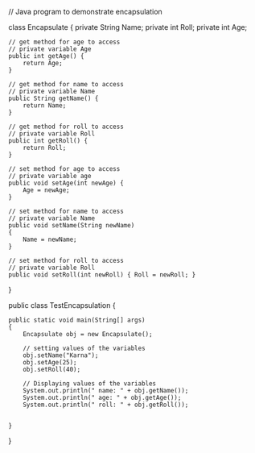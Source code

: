 // Java program to demonstrate encapsulation

class Encapsulate {
    private String Name;
    private int Roll;
    private int Age;
 
    // get method for age to access
    // private variable Age
    public int getAge() {
        return Age; 
    }
 
    // get method for name to access
    // private variable Name
    public String getName() { 
        return Name;
    }
 
    // get method for roll to access
    // private variable Roll
    public int getRoll() {
        return Roll; 
    }
 
    // set method for age to access
    // private variable age
    public void setAge(int newAge) { 
        Age = newAge; 
    }
 
    // set method for name to access
    // private variable Name
    public void setName(String newName)
    {
        Name = newName;
    }
 
    // set method for roll to access
    // private variable Roll
    public void setRoll(int newRoll) { Roll = newRoll; }
}
 
public class TestEncapsulation {

    public static void main(String[] args)
    {
        Encapsulate obj = new Encapsulate();
 
        // setting values of the variables
        obj.setName("Karna");
        obj.setAge(25);
        obj.setRoll(40);
 
        // Displaying values of the variables
        System.out.println(" name: " + obj.getName());
        System.out.println(" age: " + obj.getAge());
        System.out.println(" roll: " + obj.getRoll());
 
        
    }
}
